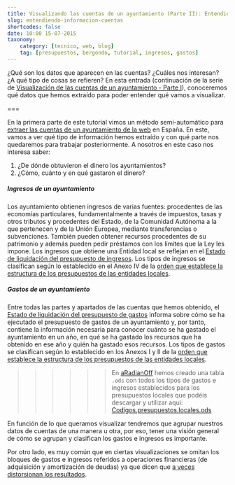 ```yaml
---
title: Visualizando las cuentas de un ayuntamiento (Parte II): Entendiendo las cuentas
slug: entendiendo-informacion-cuentas
shortcodes: false
date: 10:00 15-07-2015
taxonomy:
    category: [tecnico, web, blog]
    tag: [presupuestos, bergondo, tutorial, ingresos, gastos]
---
```


¿Qué son los datos que aparecen en las cuentas? ¿Cuáles nos interesan? ¿A qué tipo de cosas se refieren? En esta entrada (continuación de la serie de [Visualización de las cuentas de un ayuntamiento - Parte I](./extrayendo-informacion-rendiciondecuentas.es)), conoceremos qué datos que hemos extraído para poder entender qué vamos a visualizar. 

===

En la primera parte de este tutorial vimos un método semi-automático para [extraer las cuentas de un ayuntamiento de la web](./extrayendo-informacion-rendiciondecuentas.es) en España. En este, vamos a ver qué tipo de información hemos extraído y con qué parte nos quedaremos para trabajar posteriormente. A nosotros en este caso nos interesa saber:
1. ¿De dónde obtuvieron el dinero los ayuntamientos?
2. ¿Cómo, cuánto y en qué gastaron el dinero?

##### Ingresos de un ayuntamiento
Los ayuntamiento obtienen ingresos de varias fuentes: procedentes de las economías particulares, fundamentalmente a través de impuestos, tasas y otros tributos y procedentes del Estado, de la Comunidad Autónoma a la que pertenecen y de la Unión Europea, mediante transferencias o subvenciones. También pueden obtener recursos procedentes de su patrimonio y además pueden pedir préstamos con los límites que la Ley les impone.
Los ingresos que obtiene una Entidad local se reflejan en el [Estado de liquidación del presupuesto de ingresos](http://www.rendiciondecuentas.es/es/informaciongeneral/presupuestoentidades/EstadoLiquidacionPresupuestoIngresos.html). Los tipos de ingresos se clasifican según lo establecido en el Anexo IV de la [orden que establece la estructura de los presupuestos de las entidades locales](http://www.boe.es/buscar/act.php?id=BOE-A-2008-19916).

##### Gastos de un ayuntamiento
Entre todas las partes y apartados de las cuentas que hemos obtenido, el [Estado de liquidación del presupuesto de gastos](http://www.rendiciondecuentas.es/es/informaciongeneral/presupuestoentidades/EstadoLiquidacionPresupuestoGastos.html) informa sobre cómo se ha ejecutado el presupuesto de gastos de un ayuntamiento y, por tanto, contiene la información necesaria para conocer cuánto se ha gastado el ayuntamiento en un año, en qué se ha gastado los recursos que ha obtenido en ese año y quién ha gastado esos recursos. Los tipos de gastos se clasifican según lo establecido en los Anexos I y II de la [orden que establece la estructura de los presupuestos de las entidades locales](http://www.boe.es/buscar/act.php?id=BOE-A-2008-19916).

>>>>>> En [aRadianOff](http://www.aradianoff.com) hemos creado una tabla `.ods` con todos los tipos de gastos e ingresos establecidos para los presupuestos locales que podéis descargar y utilizar aquí: [Codigos.presupuestos.locales.ods](Codigos.presupuestos.locales.ods) 

En función de lo que queramos visualizar tendremos que agrupar nuestros datos de cuentas de una manera u otra, por eso, tener una visión general de cómo se agrupan y clasifican los gastos e ingresos es importante. 

Por otro lado, es muy común que en ciertas visualizaciones se omitan los bloques de gastos e ingresos referidos a operaciones financieras (de adquisición y amortización de deudas) ya que dicen que [a veces distorsionan los resultados](http://dondevanmisimpuestos.es/metodologia). 



